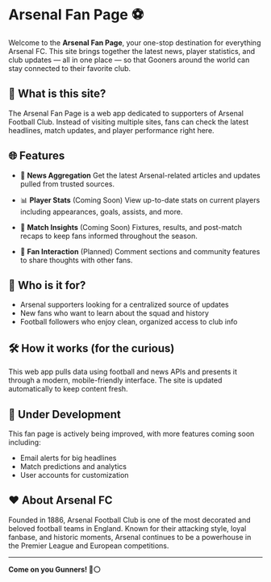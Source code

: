 # Arsenal Fan Page ⚽

Welcome to the **Arsenal Fan Page**, your one-stop destination for everything Arsenal FC. This site brings together the latest news, player statistics, and club updates — all in one place — so that Gooners around the world can stay connected to their favorite club.

## 🔴 What is this site?

The Arsenal Fan Page is a web app dedicated to supporters of Arsenal Football Club. Instead of visiting multiple sites, fans can check the latest headlines, match updates, and player performance right here.

## 🌐 Features

- 📰 **News Aggregation**
  Get the latest Arsenal-related articles and updates pulled from trusted sources.

- 📊 **Player Stats**  (Coming Soon)
  View up-to-date stats on current players including appearances, goals, assists, and more.

- 📅 **Match Insights** (Coming Soon)
  Fixtures, results, and post-match recaps to keep fans informed throughout the season.

- 💬 **Fan Interaction** (Planned)
  Comment sections and community features to share thoughts with other fans.

## 🎯 Who is it for?

- Arsenal supporters looking for a centralized source of updates
- New fans who want to learn about the squad and history
- Football followers who enjoy clean, organized access to club info

## 🛠️ How it works (for the curious)

This web app pulls data using football and news APIs and presents it through a modern, mobile-friendly interface. The site is updated automatically to keep content fresh.

## 🚧 Under Development

This fan page is actively being improved, with more features coming soon including:

- Email alerts for big headlines
- Match predictions and analytics
- User accounts for customization

## ❤️ About Arsenal FC

Founded in 1886, Arsenal Football Club is one of the most decorated and beloved football teams in England. Known for their attacking style, loyal fanbase, and historic moments, Arsenal continues to be a powerhouse in the Premier League and European competitions.

---

**Come on you Gunners! 🔴⚪**
